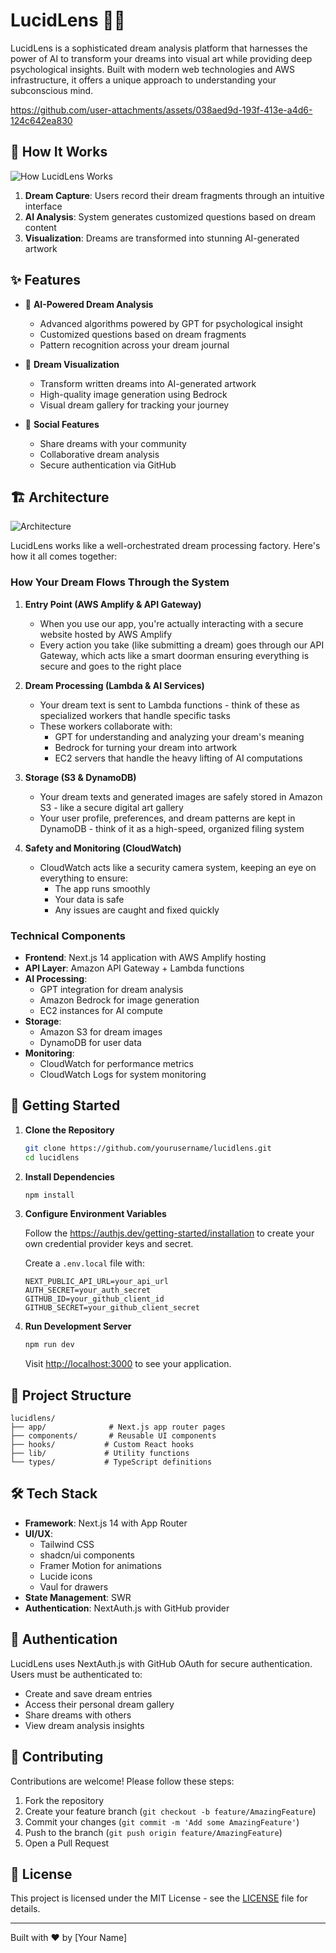 # LucidLens 🌙✨

LucidLens is a sophisticated dream analysis platform that harnesses the power of AI to transform your dreams into visual art while providing deep psychological insights. Built with modern web technologies and AWS infrastructure, it offers a unique approach to understanding your subconscious mind.



https://github.com/user-attachments/assets/038aed9d-193f-413e-a4d6-124c642ea830

## 🌟 How It Works

![How LucidLens Works](https://github.com/user-attachments/assets/140dd7c3-12dc-4a3d-b5c6-499a9f98c8f8)


1. **Dream Capture**: Users record their dream fragments through an intuitive interface
2. **AI Analysis**: System generates customized questions based on dream content
3. **Visualization**: Dreams are transformed into stunning AI-generated artwork

## ✨ Features

- 🧠 **AI-Powered Dream Analysis**
  - Advanced algorithms powered by GPT for psychological insight
  - Customized questions based on dream fragments
  - Pattern recognition across your dream journal

- 🎨 **Dream Visualization**
  - Transform written dreams into AI-generated artwork
  - High-quality image generation using Bedrock
  - Visual dream gallery for tracking your journey

- 👥 **Social Features**
  - Share dreams with your community
  - Collaborative dream analysis
  - Secure authentication via GitHub

## 🏗 Architecture

![Architecture](https://github.com/user-attachments/assets/11e0bea3-9b75-4e53-ac33-8bf5eefacd23)

LucidLens works like a well-orchestrated dream processing factory. Here's how it all comes together:

### How Your Dream Flows Through the System

1. **Entry Point (AWS Amplify & API Gateway)**
   - When you use our app, you're actually interacting with a secure website hosted by AWS Amplify
   - Every action you take (like submitting a dream) goes through our API Gateway, which acts like a smart doorman ensuring everything is secure and goes to the right place

2. **Dream Processing (Lambda & AI Services)**
   - Your dream text is sent to Lambda functions - think of these as specialized workers that handle specific tasks
   - These workers collaborate with:
     - GPT for understanding and analyzing your dream's meaning
     - Bedrock for turning your dream into artwork
     - EC2 servers that handle the heavy lifting of AI computations

3. **Storage (S3 & DynamoDB)**
   - Your dream texts and generated images are safely stored in Amazon S3 - like a secure digital art gallery
   - Your user profile, preferences, and dream patterns are kept in DynamoDB - think of it as a high-speed, organized filing system

4. **Safety and Monitoring (CloudWatch)**
   - CloudWatch acts like a security camera system, keeping an eye on everything to ensure:
     - The app runs smoothly
     - Your data is safe
     - Any issues are caught and fixed quickly

### Technical Components

- **Frontend**: Next.js 14 application with AWS Amplify hosting
- **API Layer**: Amazon API Gateway + Lambda functions
- **AI Processing**: 
  - GPT integration for dream analysis
  - Amazon Bedrock for image generation
  - EC2 instances for AI compute
- **Storage**: 
  - Amazon S3 for dream images
  - DynamoDB for user data
- **Monitoring**: 
  - CloudWatch for performance metrics
  - CloudWatch Logs for system monitoring

## 🚀 Getting Started

1. **Clone the Repository**
   ```bash
   git clone https://github.com/yourusername/lucidlens.git
   cd lucidlens
   ```

2. **Install Dependencies**
   ```bash
   npm install
   ```

3. **Configure Environment Variables**

   Follow the https://authjs.dev/getting-started/installation to create your own credential provider keys and secret.
   
   Create a `.env.local` file with:
   ```env
   NEXT_PUBLIC_API_URL=your_api_url
   AUTH_SECRET=your_auth_secret
   GITHUB_ID=your_github_client_id
   GITHUB_SECRET=your_github_client_secret
   ```

5. **Run Development Server**
   ```bash
   npm run dev
   ```

   Visit [http://localhost:3000](http://localhost:3000) to see your application.

## 📁 Project Structure

```
lucidlens/
├── app/              # Next.js app router pages
├── components/       # Reusable UI components
├── hooks/           # Custom React hooks
├── lib/             # Utility functions
└── types/           # TypeScript definitions
```

## 🛠 Tech Stack

- **Framework**: Next.js 14 with App Router
- **UI/UX**: 
  - Tailwind CSS
  - shadcn/ui components
  - Framer Motion for animations
  - Lucide icons
  - Vaul for drawers
- **State Management**: SWR
- **Authentication**: NextAuth.js with GitHub provider

## 🔐 Authentication

LucidLens uses NextAuth.js with GitHub OAuth for secure authentication. Users must be authenticated to:
- Create and save dream entries
- Access their personal dream gallery
- Share dreams with others
- View dream analysis insights

## 🤝 Contributing

Contributions are welcome! Please follow these steps:

1. Fork the repository
2. Create your feature branch (`git checkout -b feature/AmazingFeature`)
3. Commit your changes (`git commit -m 'Add some AmazingFeature'`)
4. Push to the branch (`git push origin feature/AmazingFeature`)
5. Open a Pull Request

## 📄 License

This project is licensed under the MIT License - see the [LICENSE](LICENSE) file for details.

---

Built with ❤️ by [Your Name]
